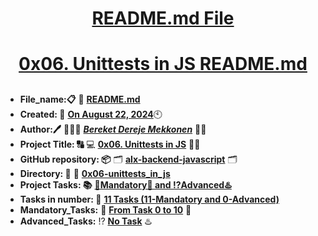 <H1 align="center", height="1500"> <ins> README.md File </ins> </H1>
<H1 align="center"> <ins> 0x06. Unittests in JS README.md</ins> </H1>



##

* **File_name:📋** 📖 [**README.md**](https://github.com/BekiHabesha/alx-backend-javascript/tree/master/0x06-unittests_in_js/README.md)
* **Created: 📅** <ins>**On August 22, 2024**</ins>🕙
* **Author:🖊️** 👨🏻‍💻 [***Bereket Dereje Mekkonen***](https://intranet.alxswe.com/users/BereketDerejeMekonnen) 🧑‍💻
* **Project Title: 🔠**  💻 [**0x06. Unittests in JS**](https://intranet.alxswe.com/projects/1244) 📝🔡
* **GitHub repository: 📦** 🗂 [**alx-backend-javascript**](https://github.com/BekiHabesha/alx-backend-javascript) 🗂
* **Directory: 💼** 📂 [**0x06-unittests_in_js**](https://github.com/BekiHabesha/alx-backend-javascript/tree/master/0x06-unittests_in_js)
* **Project Tasks: 📚** <ins>**💯Mandatory💯 and ⁉️Advanced♨️**</ins>
* **Tasks in number: 🔢** <ins>**11 Tasks (11-Mandatory and 0-Advanced)**</ins>
* **Mandatory_Tasks:** 💯 <ins>**From Task 0 to 10**</ins> 💯
* **Advanced_Tasks:** ⁉️ <ins>**No Task**</ins> ♨️

###
